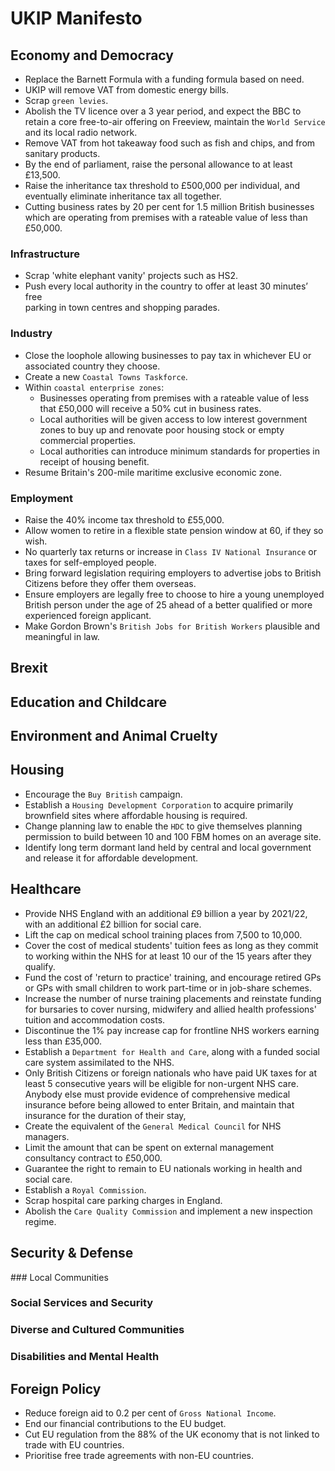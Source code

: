 # UKIP Manifesto

## Economy and Democracy

* Replace the Barnett Formula with a funding formula based on need.
* UKIP will remove VAT from domestic energy bills.
* Scrap `green levies`.
* Abolish the TV licence over a 3 year period, and expect the BBC to retain a
  core free-to-air offering on Freeview, maintain the `World Service` and its
  local radio network.
* Remove VAT from hot takeaway food such as fish and chips, and from sanitary
  products.
* By the end of parliament, raise the personal allowance to at least £13,500.
* Raise the inheritance tax threshold to £500,000 per individual, and eventually
  eliminate inheritance tax all together.
* Cutting business rates by 20 per cent for 1.5 million British businesses which
  are operating from premises with a rateable value of less than £50,000.

### Infrastructure

* Scrap 'white elephant vanity' projects such as HS2.
* Push every local authority in the country to offer at least 30 minutes’ free   
  parking in town centres and shopping parades.

### Industry

* Close the loophole allowing businesses to pay tax in whichever EU or associated
  country they choose.
* Create a new `Coastal Towns Taskforce`.
* Within `coastal enterprise zones`:
    * Businesses operating from premises with a rateable value of less that
      £50,000 will receive a 50% cut in business rates.
    * Local authorities will be given access to low interest government zones to
      buy up and renovate poor housing stock or empty commercial properties.
    * Local authorities can introduce minimum standards for properties in
      receipt of housing benefit.
* Resume Britain's 200-mile maritime exclusive economic zone.

### Employment

* Raise the 40% income tax threshold to £55,000.
* Allow women to retire in a flexible state pension window at 60, if they so
  wish.
* No quarterly tax returns or increase in `Class IV National Insurance` or taxes
  for self-employed people.
* Bring forward legislation requiring employers to advertise jobs to British
  Citizens before they offer them overseas.
* Ensure employers are legally free to choose to hire a young unemployed British
  person under the age of 25 ahead of a better qualified or more experienced
  foreign applicant.
* Make Gordon Brown's `British Jobs for British Workers` plausible and meaningful
  in law.


## Brexit



## Education and Childcare



## Environment and Animal Cruelty



## Housing

* Encourage the `Buy British` campaign.
* Establish a `Housing Development Corporation` to acquire primarily brownfield
  sites where affordable housing is required.
* Change planning law to enable the `HDC` to give themselves planning permission
  to build between 10 and 100 FBM homes on an average site.
* Identify long term dormant land held by central and local government and
  release it for affordable development.

## Healthcare

* Provide NHS England with an additional £9 billion a year by 2021/22, with
  an additional £2 billion for social care.
* Lift the cap on medical school training places from 7,500 to 10,000.
* Cover the cost of medical students' tuition fees as long as they commit to
  working within the NHS for at least 10 our of the 15 years after they qualify.
* Fund the cost of 'return to practice' training, and encourage retired GPs or
  GPs with small children to work part-time or in job-share schemes.
* Increase the number of nurse training placements and reinstate funding for
  bursaries to cover nursing, midwifery and allied health professions' tuition
  and accommodation costs.
* Discontinue the 1% pay increase cap for frontline NHS workers earning less
  than £35,000.
* Establish a `Department for Health and Care`, along with a funded social care
  system assimilated to the NHS.
* Only British Citizens or foreign nationals who have paid UK taxes for at least
  5 consecutive years will be eligible for non-urgent NHS care. Anybody else
  must provide evidence of comprehensive medical insurance before being allowed
  to enter Britain, and maintain that insurance for the duration of their stay,
* Create the equivalent of the `General Medical Council` for NHS managers.
* Limit the amount that can be spent on external management consultancy
  contract to £50,000.
* Guarantee the right to remain to EU nationals working in health and social
  care.
* Establish a `Royal Commission`.
* Scrap hospital care parking charges in England.
* Abolish the `Care Quality Commission` and implement a new inspection regime.

## Security & Defense



### Local Communities



### Social Services and Security



### Diverse and Cultured Communities



### Disabilities and Mental Health



## Foreign Policy

* Reduce foreign aid to 0.2 per cent of `Gross National Income`.
* End our financial contributions to the EU budget.
* Cut EU regulation from the 88% of the UK economy that is not linked to trade
  with EU countries.
* Prioritise free trade agreements with non-EU countries.
